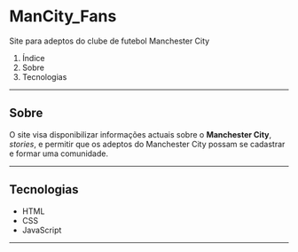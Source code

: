 # ManCity_Fans
 Site para adeptos do clube de futebol Manchester City

 1. Índice
 2. Sobre
 3. Tecnologias
 ___

 Sobre 
 ---
 O site visa disponibilizar informações actuais sobre o **Manchester City**, _stories_, e permitir que os adeptos do Manchester City possam se cadastrar e formar uma comunidade.
 ___

 Tecnologias
 ---
 * HTML
 * CSS
 * JavaScript
 ___
